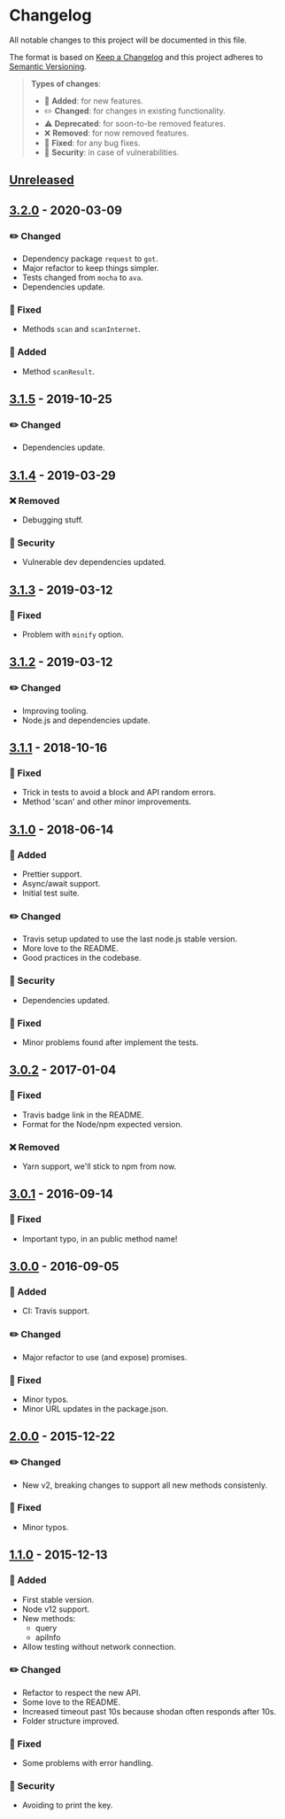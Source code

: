 # Changelog

All notable changes to this project will be documented in this file.

The format is based on [Keep a Changelog](http://keepachangelog.com/en/1.0.0/)
and this project adheres to [Semantic Versioning](http://semver.org/spec/v2.0.0.html).

> **Types of changes**:
>
> - 🎉 **Added**: for new features.
> - ✏️ **Changed**: for changes in existing functionality.
> - ⚠️ **Deprecated**: for soon-to-be removed features.
> - ❌ **Removed**: for now removed features.
> - 🐛 **Fixed**: for any bug fixes.
> - 👾 **Security**: in case of vulnerabilities.

## [Unreleased]

## [3.2.0] - 2020-03-09

### ✏️ Changed

- Dependency package `request` to `got`.
- Major refactor to keep things simpler.
- Tests changed from `mocha` to `ava`.
- Dependencies update.

### 🐛 Fixed

- Methods `scan` and `scanInternet`.

### 🎉 Added

- Method `scanResult`.

## [3.1.5] - 2019-10-25

### ✏️ Changed

- Dependencies update.

## [3.1.4] - 2019-03-29

### ❌ Removed

- Debugging stuff.

### 👾 Security

- Vulnerable dev dependencies updated.

## [3.1.3] - 2019-03-12

### 🐛 Fixed

- Problem with `minify` option.

## [3.1.2] - 2019-03-12

### ✏️ Changed

- Improving tooling.
- Node.js and dependencies update.

## [3.1.1] - 2018-10-16

### 🐛 Fixed

- Trick in tests to avoid a block and API random errors.
- Method 'scan' and other minor improvements.

## [3.1.0] - 2018-06-14

### 🎉 Added

- Prettier support.
- Async/await support.
- Initial test suite.

### ✏️ Changed

- Travis setup updated to use the last node.js stable version.
- More love to the README.
- Good practices in the codebase.

### 👾 Security

- Dependencies updated.

### 🐛 Fixed

- Minor problems found after implement the tests.

## [3.0.2] - 2017-01-04

### 🐛 Fixed

- Travis badge link in the README.
- Format for the Node/npm expected version.

### ❌ Removed

- Yarn support, we'll stick to npm from now.

## [3.0.1] - 2016-09-14

### 🐛 Fixed

- Important typo, in an public method name!

## [3.0.0] - 2016-09-05

### 🎉 Added

- CI: Travis support.

### ✏️ Changed

- Major refactor to use (and expose) promises.

### 🐛 Fixed

- Minor typos.
- Minor URL updates in the package.json.

## [2.0.0] - 2015-12-22

### ✏️ Changed

- New v2, breaking changes to support all new methods consistenly.

### 🐛 Fixed

- Minor typos.

## [1.1.0] - 2015-12-13

### 🎉 Added

- First stable version.
- Node v12 support.
- New methods:
  - query
  - apiInfo
- Allow testing without network connection.

### ✏️ Changed

- Refactor to respect the new API.
- Some love to the README.
- Increased timeout past 10s because shodan often responds after 10s.
- Folder structure improved.

### 🐛 Fixed

- Some problems with error handling.

### 👾 Security

- Avoiding to print the key.

[unreleased]: https://github.com/jesusprubio/shodan-client/compare/3.2.0...HEAD
[3.2.0]: https://github.com/jesusprubio/shodan-client/compare/3.1.5...3.2.0
[3.1.5]: https://github.com/jesusprubio/shodan-client/compare/3.1.4...3.1.5
[3.1.4]: https://github.com/jesusprubio/shodan-client/compare/3.1.3...3.1.4
[3.1.3]: https://github.com/jesusprubio/shodan-client/compare/3.1.2...3.1.3
[3.1.2]: https://github.com/jesusprubio/shodan-client/compare/3.1.1...3.1.2
[3.1.1]: https://github.com/jesusprubio/shodan-client/compare/3.1.0...3.1.1
[3.1.0]: https://github.com/jesusprubio/shodan-client/compare/3.0.3...3.1.0
[3.0.3]: https://github.com/jesusprubio/shodan-client/compare/3.0.2...3.0.3
[3.0.2]: https://github.com/jesusprubio/shodan-client/compare/3.0.1...3.0.2
[3.0.1]: https://github.com/jesusprubio/shodan-client/compare/3.0.0...3.0.1
[3.0.0]: https://github.com/jesusprubio/shodan-client/compare/2.0.0...3.0.0
[2.0.0]: https://github.com/jesusprubio/shodan-client/compare/1.1.0...2.0.0
[1.1.0]: https://github.com/jesusprubio/shodan-client/compare/0c75dafa5646bd47346981ae307686784adfa002...1.1.0

